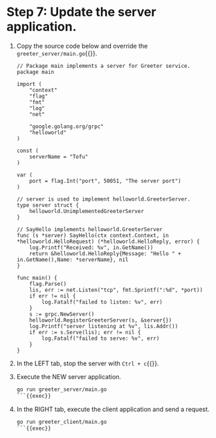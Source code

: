 # Step 7: Update the server application.

1. Copy the source code below and override the `greeter_server/main.go`{{}}.

    ```
    // Package main implements a server for Greeter service.
    package main
    
    import (
    	"context"
    	"flag"
    	"fmt"
    	"log"
    	"net"
    
    	"google.golang.org/grpc"
    	"helloworld"
    )

    const (
    	serverName = "Tofu"
    )
    
    var (
    	port = flag.Int("port", 50051, "The server port")
    )
    
    // server is used to implement helloworld.GreeterServer.
    type server struct {
    	helloworld.UnimplementedGreeterServer
    }
    
    // SayHello implements helloworld.GreeterServer
    func (s *server) SayHello(ctx context.Context, in *helloworld.HelloRequest) (*helloworld.HelloReply, error) {
    	log.Printf("Received: %v", in.GetName())
    	return &helloworld.HelloReply{Message: "Hello " + in.GetName(),Name: *serverName}, nil
    }
    
    func main() {
    	flag.Parse()
    	lis, err := net.Listen("tcp", fmt.Sprintf(":%d", *port))
    	if err != nil {
    		log.Fatalf("failed to listen: %v", err)
    	}
    	s := grpc.NewServer()
    	helloworld.RegisterGreeterServer(s, &server{})
    	log.Printf("server listening at %v", lis.Addr())
    	if err := s.Serve(lis); err != nil {
    		log.Fatalf("failed to serve: %v", err)
    	}
    }
    ```

1. In the LEFT tab, stop the server with `Ctrl + c`{{}}.  

1. Execute the NEW server application.

    ```bash
    go run greeter_server/main.go
    ```{{exec}}

1. In the RIGHT tab, execute the client application and send a request.

    ```bash
    go run greeter_client/main.go
    ```{{exec}}
